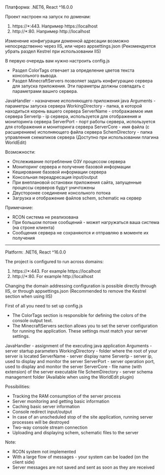 Платформа: .NET6, React ^16.0.0

Проект настроен на запуск по доменам:
1. https://*:443. Например https://localhost
2. http://*:80. Например http://localhost

Изменение конфигурации доменной адресации возможно непосредственно через IIS, или через appsettings.json (Рекомендуется убрать раздел Kestrel при использовании IIS)

В первую очередь вам нужно настроить config.js
- Раздел ColorTags отвечает за определение цветов текста консольного вывода.
- Раздел MinecraftServers позволяет задать конфигурацию сервера для запуска приложения. Эти параметры должны совпадать с параметрами вашнго сервера.

JavaHandler - назначение исполняющего приложения java
Arguments - параметры запуска сервера
WorkingDirectory - папка, в которой находиться корень вашего сервера
ServerName - отображаемое имя сервера
ServerIp - ip сервера, используется для отображения и мониторинга сервера
ServerPort - порт работы сервера, используется для отображения и мониторинга сервера
ServerCore - имя файла (с расширением) исполняющего файла сервера
SchemDirectory - папка управления схематиков сервера (Доступно при использовании плагина WorldEdit)

Возможности:
- Отслеживание потребление ОЗУ процессом сервера
- Мониторинг сервера и получение базовой информации
- Кеширование базовой информации сервера
- Консольная переадресация input/output
- При внеплановой остановки приложения сайта, запущенные процессы серверов будут уничтожены
- Двусторонее соединение консольного потока
- Загрузка и отображение файлов schem, schematic на сервер

Примечание:
- RCON система не реализована
- При большом потоке сообщений - может нагружаться ваша система (на строне клиента)
- Сообщения сервера не сохраняются и отправляю в моменте их получения

------------------------------------------------------------------------

Platform: .NET6, React ^16.0.0

The project is configured to run across domains:
1. https://*:443. For example https://localhost
2. http://*:80. For example http://localhost

Changing the domain addressing configuration is possible directly through IIS, or through appsettings.json (Recommended to remove the Kestrel section when using IIS)

First of all you need to set up config.js
- The ColorTags section is responsible for defining the colors of the console output text.
- The MinecraftServers section allows you to set the server configuration for running the application. These settings must match your server settings.

JavaHandler - assignment of the executing java application
Arguments - server startup parameters
WorkingDirectory - folder where the root of your server is located
ServerName - server display name
ServerIp - server ip, used to display and monitor the server
ServerPort - server operation port, used to display and monitor the server
ServerCore - file name (with extension) of the server executable file
SchemDirectory - server schema management folder (Available when using the WorldEdit plugin)

Possibilities:
- Tracking the RAM consumption of the server process
- Server monitoring and getting basic information
- Caching basic server information
- Console redirect input/output
- In case of an unscheduled stop of the site application, running server processes will be destroyed
- Two-way console stream connection
- Uploading and displaying schem, schematic files to the server

Note:
- RCON system not implemented
- With a large flow of messages - your system can be loaded (on the client side)
- Server messages are not saved and sent as soon as they are received
